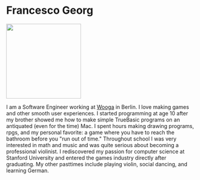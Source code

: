 # Francesco Georg

<img src="./assets/headshot.jpg" style="width: 200px;"/>

I am a Software Engineer working at [Wooga](http://www.wooga.com) in Berlin. I love making games and other smooth user experiences. I started programming at age 10 after my brother showed me how to make simple TrueBasic programs on an antiquated (even for the time) Mac. I spent hours making drawing programs, rpgs, and my personal favorite: a game where you have to reach the bathroom before you "run out of time." Throughout school I was very interested in math and music and was quite serious about becoming a professional violinist. I rediscovered my passion for computer science at Stanford University and entered the games industry directly after graduating. My other pasttimes include playing violin, social dancing, and learning German.